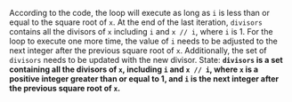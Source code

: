 According to the code, the loop will execute as long as `i` is less than or equal to the square root of `x`. At the end of the last iteration, `divisors` contains all the divisors of `x` including `i` and `x // i`, where `i` is 1. For the loop to execute one more time, the value of `i` needs to be adjusted to the next integer after the previous square root of `x`. Additionally, the set of `divisors` needs to be updated with the new divisor. 
State: **`divisors` is a set containing all the divisors of `x`, including `i` and `x // i`, where `x` is a positive integer greater than or equal to 1, and `i` is the next integer after the previous square root of `x`.**